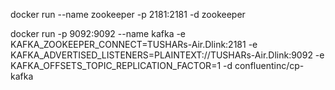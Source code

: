 docker run --name zookeeper  -p 2181:2181 -d zookeeper


docker run -p 9092:9092 --name kafka  -e KAFKA_ZOOKEEPER_CONNECT=TUSHARs-Air.Dlink:2181 -e KAFKA_ADVERTISED_LISTENERS=PLAINTEXT://TUSHARs-Air.Dlink:9092 -e KAFKA_OFFSETS_TOPIC_REPLICATION_FACTOR=1 -d confluentinc/cp-kafka 